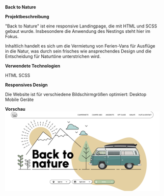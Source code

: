 **Back to Nature**

**Projektbeschreibung**

"Back to Nature" ist eine responsive Landingpage, die mit HTML und SCSS gebaut wurde. Insbesondere die Anwendung des Nestings steht hier im Fokus.  

Inhaltlich handelt es sich um die Vermietung von Ferien-Vans für Ausflüge in die Natur, was durch sein frisches wie ansprechendes Design und die Entscheidung für Naturtöne unterstrichen wird. 


**Verwendete Technologien**

HTML
SCSS


**Responsives Design**

Die Website ist für verschiedene Bildschirmgrößen optimiert:
Desktop
Mobile Geräte


**Vorschau**
![screenshot](.//assets/img/preview-back-to-nature.png)


